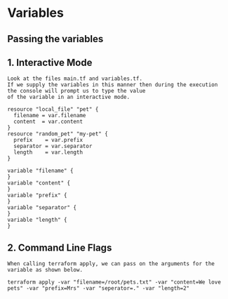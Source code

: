 # Variables

## Passing the variables

## 1. Interactive Mode
    Look at the files main.tf and variables.tf.
    If we supply the variables in this manner then during the execution the console will prompt us to type the value 
    of the variable in an interactive mode.

```terraform:
resource "local_file" "pet" {
  filename = var.filename
  content  = var.content
}
resource "random_pet" "my-pet" {
  prefix    = var.prefix
  separator = var.separator
  length    = var.length
}
```

```terraform:
variable "filename" {
}
variable "content" {
}
variable "prefix" {
}
variable "separator" {
}
variable "length" {
}
```

## 2. Command Line Flags
    When calling terraform apply, we can pass on the arguments for the variable as shown below.
```terraform:
terraform apply -var "filename=/root/pets.txt" -var "content=We love pets" -var "prefix=Mrs" -var "seperator=." -var "length=2"
```


